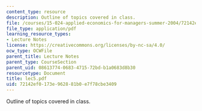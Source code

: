 ```yaml
---
content_type: resource
description: Outline of topics covered in class.
file: /courses/15-024-applied-economics-for-managers-summer-2004/72142ef0173e962881b0e7f78cbe3409_lec5.pdf
file_type: application/pdf
learning_resource_types:
- Lecture Notes
license: https://creativecommons.org/licenses/by-nc-sa/4.0/
ocw_type: OCWFile
parent_title: Lecture Notes
parent_type: CourseSection
parent_uid: 08613774-0683-4715-72bd-b1a0683d8b30
resourcetype: Document
title: lec5.pdf
uid: 72142ef0-173e-9628-81b0-e7f78cbe3409
---
```

Outline of topics covered in class.
